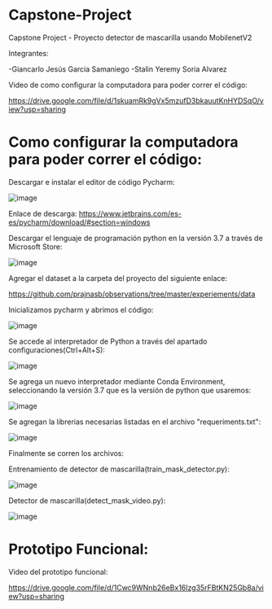 # Capstone-Project
Capstone Project - Proyecto detector de mascarilla usando MobilenetV2

Integrantes:

-Giancarlo Jesús Garcia Samaniego
-Stalin Yeremy Soria Alvarez

Video de como configurar la computadora para poder correr el código:

https://drive.google.com/file/d/1skuamRk9gVx5mzufD3bkauutKnHYDSqO/view?usp=sharing

# Como configurar la computadora para poder correr el código:
 
Descargar e instalar el editor de código Pycharm:

![image](https://user-images.githubusercontent.com/117555515/200153036-7053b0ec-22d3-4a0a-8ee4-142d012a770b.png)

Enlace de descarga: https://www.jetbrains.com/es-es/pycharm/download/#section=windows

Descargar el lenguaje de programación python en la versión 3.7 a través de Microsoft Store:

![image](https://user-images.githubusercontent.com/117555515/200153086-8b720ef5-962d-4114-9de2-d19f26956a96.png)

Agregar el dataset a la carpeta del proyecto del siguiente enlace:

https://github.com/prajnasb/observations/tree/master/experiements/data

Inicializamos pycharm y abrimos el código:

![image](https://user-images.githubusercontent.com/117555515/200153185-d8b7dd9f-6ea1-4df8-9d93-26be623638a3.png)

Se accede al interpretador de Python a través del apartado configuraciones(Ctrl+Alt+S):

![image](https://user-images.githubusercontent.com/117555515/200153374-79c851c9-fc91-4858-a2bc-ce044382aa56.png)

Se agrega un nuevo interpretador mediante Conda Environment, seleccionando la versión 3.7 que es la versión de python que usaremos:

![image](https://user-images.githubusercontent.com/117555515/200153393-05f4ec57-fa05-4cc9-a37c-8b3aa5a9741a.png)

Se agregan la librerias necesarias listadas en el archivo "requeriments.txt":

![image](https://user-images.githubusercontent.com/117555515/200153445-70b61b13-d6a7-476b-9ccb-9496bc80e6cf.png)

Finalmente se corren los archivos:

Entrenamiento de detector de mascarilla(train_mask_detector.py):

![image](https://user-images.githubusercontent.com/117555515/200153466-21ec78cc-92f0-460e-96a6-c322019fa076.png)

Detector de mascarilla(detect_mask_video.py):

![image](https://user-images.githubusercontent.com/117555515/200153489-cb81063f-bc7c-47b3-9a45-2c2665159cef.png)


# Prototipo Funcional:

Video del prototipo funcional:

https://drive.google.com/file/d/1Cwc9WNnb26eBx16Izg35rFBtKN25Gb8a/view?usp=sharing
